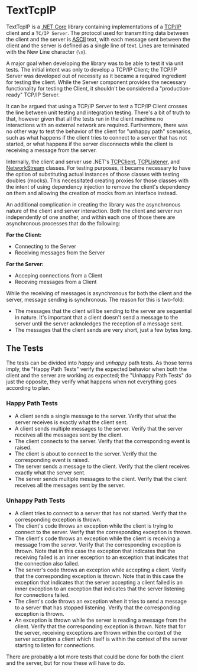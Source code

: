 # TextTcpIP
TextTcpIP is a [.NET Core](https://docs.microsoft.com/en-us/dotnet/core/introduction) library containing implementations of a [TCP/IP](https://en.wikipedia.org/wiki/Transmission_Control_Protocol) client and a `TC/IP Server`.  The protocol used for transmitting data between the client and the server is [ASCII](https://en.wikipedia.org/wiki/Transmission_Control_Protocol) text, with each message sent between the client and the server is defined as a single line of text.  Lines are terminated with the New Line character (`\n`).

A major goal when developing the library was to be able to test it via unit tests.  The initial intent was only to develop a TCP/IP Client; the TCP/IP Server was developed out of necessity as it became a required ingredient for testing the client.  While the Server component provides the necessary functionality for testing the Client, it shouldn't be considered a "production-ready" TCP/IP Server.

It can be argued that using a TCP/IP Server to test a TCP/IP Client crosses the line between unit testing and integration testing.  There's a bit of truth to that, however given that all the tests run in the client machine no interactions with an external network are required.  Furthermore, there was no other way to test the behavior of the client for "unhappy path" scenarios, such as what happens if the client tries to connect to a server that has not started, or what happens if the server disconnects while the client is receiving a message from the server.

Internally, the client and server use .NET's [TCPClient](https://docs.microsoft.com/en-us/dotnet/api/system.net.sockets.tcpclient?view=netcore-3.1), [TCPListener](https://docs.microsoft.com/en-us/dotnet/api/system.net.sockets.tcpclient?view=netcore-3.1), and [NetworkStream](https://docs.microsoft.com/en-us/dotnet/api/system.net.sockets.networkstream?view=netcore-3.1) classes.  For testing purposes, it became necessary to have the option of substituting actual instances of those classes with testing doubles (mocks).  This necessitated creating proxies for those classes with the intent of using dependency injection to remove the client's dependency on them and allowing the creation of mocks from an interface instead.

An additional complication in creating the library was the asynchronous nature of the client and server interaction.  Both the client and server run independently of one another, and within each one of those there are asynchronous processes that do the following:

**For the Client:**
- Connecting to the Server
- Receiving messages from the Server

**For the Server:**
- Acceping connections from a Client
- Receving messages from a Client

While the receiving of messages is asynchronous for both the client and the server, message sending is synchronous.  The reason for this is two-fold:
- The messages that the client will be sending to the server are sequential in nature.  It's important that a client doesn't send a message to the server until the server acknoledges the reception of a message sent.
- The messages that the client sends are very short, just a few bytes long.

## The Tests

The tests can be divided into *happy* and *unhappy* path tests.  As those terms imply, the "Happy Path Tests" verify the expected behavior when both the client and the server are working as expected; the "Unhappy Path Tests" do just the opposite, they verify what happens when not everything goes according to plan.

### Happy Path Tests

- A client sends a single message to the server.  Verify that what the server receives is exactly what the client sent.
- A client sends multiple messages to the server.  Verify that the server receives all the messages sent by the client.
- The client connects to the server.  Verify that the corresponding event is raised.
- The client is about to connect to the server.  Verify that the corresponding event is raised.
- The server sends a message to the client.  Verify that the client receives exactly what the server sent.
- The server sends multiple messages to the client.  Verify that the client receives all the messages sent by the server.

### Unhappy Path Tests

- A client tries to connect to a server that has not started.  Verify that the corresponding exception is thrown.
- The client's code throws an exception while the client is trying to connect to the server.  Verify that the corresponding exception is thrown.
- The client's code throws an exception while the client is receiving a message from the server.  Verify that the corresponding exception is thrown.  Note that in this case the exception that indicates that the receiving failed is an inner exception to an exception that indicates that the connection also failed.
- The server's code throws an exception while accepting a client.  Verify that the corresponding exception is thrown.  Note that in this case the exception that indicates that the server accepting a client failed is an inner exception to an exception that indicates that the server listening for connections failed.
- The client's code throws an exception when it tries to send a message to a server that has stopped listening.  Verify that the corresponding exception is thrown.
- An exception is thrown while the server is reading a message from the client.  Verify that the corresponding exception is thrown.  Note that for the server, receiving exceptions are thrown within the context of the server acception a client which itself is within the context of the server starting to listen for connections.

There are probably a lot more tests that could be done for both the client and the server, but for now these will have to do. 